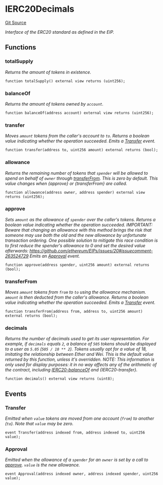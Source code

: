 # IERC20Decimals
[Git Source](https://github.com/thrackle-io/forte-rules-engine/blob/ca6c5450e5e6a46aa53ada940ee13a6c9dcc6be8/src/client/token/ERC20/IERC20Decimals.sol)

*Interface of the ERC20 standard as defined in the EIP.*


## Functions
### totalSupply

*Returns the amount of tokens in existence.*


```solidity
function totalSupply() external view returns (uint256);
```

### balanceOf

*Returns the amount of tokens owned by `account`.*


```solidity
function balanceOf(address account) external view returns (uint256);
```

### transfer

*Moves `amount` tokens from the caller's account to `to`.
Returns a boolean value indicating whether the operation succeeded.
Emits a [Transfer](/src/client/token/ERC20/IERC20Decimals.sol/interface.IERC20Decimals.md#transfer) event.*


```solidity
function transfer(address to, uint256 amount) external returns (bool);
```

### allowance

*Returns the remaining number of tokens that `spender` will be
allowed to spend on behalf of `owner` through [transferFrom](/src/client/token/ERC20/IERC20Decimals.sol/interface.IERC20Decimals.md#transferfrom). This is
zero by default.
This value changes when {approve} or {transferFrom} are called.*


```solidity
function allowance(address owner, address spender) external view returns (uint256);
```

### approve

*Sets `amount` as the allowance of `spender` over the caller's tokens.
Returns a boolean value indicating whether the operation succeeded.
IMPORTANT: Beware that changing an allowance with this method brings the risk
that someone may use both the old and the new allowance by unfortunate
transaction ordering. One possible solution to mitigate this race
condition is to first reduce the spender's allowance to 0 and set the
desired value afterwards:
https://github.com/ethereum/EIPs/issues/20#issuecomment-263524729
Emits an [Approval](/src/client/token/ERC20/IERC20Decimals.sol/interface.IERC20Decimals.md#approval) event.*


```solidity
function approve(address spender, uint256 amount) external returns (bool);
```

### transferFrom

*Moves `amount` tokens from `from` to `to` using the
allowance mechanism. `amount` is then deducted from the caller's
allowance.
Returns a boolean value indicating whether the operation succeeded.
Emits a [Transfer](/src/client/token/ERC20/IERC20Decimals.sol/interface.IERC20Decimals.md#transfer) event.*


```solidity
function transferFrom(address from, address to, uint256 amount) external returns (bool);
```

### decimals

*Returns the number of decimals used to get its user representation.
For example, if `decimals` equals `2`, a balance of `505` tokens should
be displayed to a user as `5.05` (`505 / 10 ** 2`).
Tokens usually opt for a value of 18, imitating the relationship between
Ether and Wei. This is the default value returned by this function, unless
it's overridden.
NOTE: This information is only used for _display_ purposes: it in
no way affects any of the arithmetic of the contract, including
[IERC20-balanceOf](/lib/forge-std/test/StdCheats.t.sol/contract.BarERC1155.md#balanceof) and {IERC20-transfer}.*


```solidity
function decimals() external view returns (uint8);
```

## Events
### Transfer
*Emitted when `value` tokens are moved from one account (`from`) to
another (`to`).
Note that `value` may be zero.*


```solidity
event Transfer(address indexed from, address indexed to, uint256 value);
```

### Approval
*Emitted when the allowance of a `spender` for an `owner` is set by
a call to [approve](/src/client/token/ERC20/IERC20Decimals.sol/interface.IERC20Decimals.md#approve). `value` is the new allowance.*


```solidity
event Approval(address indexed owner, address indexed spender, uint256 value);
```

